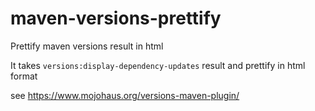 # maven-versions-prettify

Prettify maven versions result in html

It takes `versions:display-dependency-updates` result and prettify in html format

see https://www.mojohaus.org/versions-maven-plugin/
